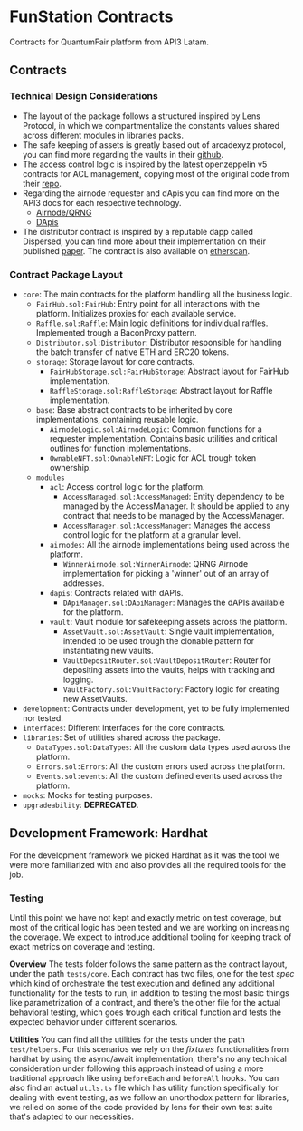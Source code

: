 # FunStation Contracts

Contracts for QuantumFair platform from API3 Latam.

## Contracts

### Technical Design Considerations

- The layout of the package follows a structured inspired by Lens Protocol, in which we compartmentalize the constants values shared across different modules in libraries packs.
- The safe keeping of assets is greatly based out of arcadexyz protocol, you can find more regarding the vaults in their [github](https://github.com/arcadexyz/v2-contracts/tree/main/contracts/vault).
- The access control logic is inspired by the latest openzeppelin v5 contracts for ACL management, copying most of the original code from their [repo](https://github.com/OpenZeppelin/openzeppelin-contracts/tree/v5.0.1/contracts/access/manager).
- Regarding the airnode requester and dApis you can find more on the API3 docs for each respective technology.
  - [Airnode/QRNG](https://docs.api3.org/reference/qrng/)
  - [DApis](https://docs.api3.org/reference/dapis/understand/)
- The distributor contract is inspired by a reputable dapp called Dispersed, you can find more about their implementation on their published [paper](https://disperse.app/disperse.pdf). The contract is also available on [etherscan](https://etherscan.io/address/0xD152f549545093347A162Dce210e7293f1452150#code).

### Contract Package Layout

- `core`: The main contracts for the platform handling all the business logic.
  - `FairHub.sol:FairHub`: Entry point for all interactions with the platform. Initializes proxies for each available service.
  - `Raffle.sol:Raffle`: Main logic definitions for individual raffles. Implemented trough a BaconProxy pattern.
  - `Distributor.sol:Distributor`: Distributor responsible for handling the batch transfer of native ETH and ERC20 tokens.
  - `storage`: Storage layout for core contracts.
    - `FairHubStorage.sol:FairHubStorage`: Abstract layout for FairHub implementation.
    - `RaffleStorage.sol:RaffleStorage`: Abstract layout for Raffle implementation.
  - `base`: Base abstract contracts to be inherited by core implementations, containing reusable logic.
    - `AirnodeLogic.sol:AirnodeLogic`: Common functions for a requester implementation. Contains basic utilities and critical outlines for function implementations.
    - `OwnableNFT.sol:OwnableNFT`: Logic for ACL trough token ownership.
  - `modules`
    - `acl`: Access control logic for the platform.
      - `AccessManaged.sol:AccessManaged`: Entity dependency to be managed by the AccessManager. It should be applied to any contract that needs to be managed by the AccessManager.
      - `AccessManager.sol:AccessManager`: Manages the access control logic for the platform at a granular level.
    - `airnodes`: All the airnode implementations being used across the platform.
      - `WinnerAirnode.sol:WinnerAirnode`: QRNG Airnode implementation for picking a 'winner' out of an array of addresses.
    - `dapis`: Contracts related with dAPIs.
      - `DApiManager.sol:DApiManager`: Manages the dAPIs available for the platform.
    - `vault`: Vault module for safekeeping assets across the platform.
      - `AssetVault.sol:AssetVault`: Single vault implementation, intended to be used trough the clonable pattern for instantiating new vaults.
      - `VaultDepositRouter.sol:VaultDepositRouter`: Router for depositing assets into the vaults, helps with tracking and logging.
      - `VaultFactory.sol:VaultFactory`: Factory logic for creating new AssetVaults.
- `development`: Contracts under development, yet to be fully implemented nor tested.
- `interfaces`: Different interfaces for the core contracts.
- `libraries`: Set of utilities shared across the package.
  - `DataTypes.sol:DataTypes`: All the custom data types used across the platform.
  - `Errors.sol:Errors`: All the custom errors used across the platform.
  - `Events.sol:events`: All the custom defined events used across the platform.
- `mocks`: Mocks for testing purposes.
- `upgradeability`: **DEPRECATED**.

## Development Framework: Hardhat

For the development framework we picked Hardhat as it was the tool we were more familiarized with and also provides all the required tools for the job.

### Testing

Until this point we have not kept and exactly metric on test coverage, but most of the critical logic has been tested and we are working on increasing the coverage. We expect to introduce additional tooling for keeping track of exact metrics on coverage and testing.

**Overview**
The tests folder follows the same pattern as the contract layout, under the path `tests/core`. Each contract has two files, one for the test *spec* which kind of orchestrate the test execution and defined any additional functionality for the tests to run, in addition to testing the most basic things like parametrization of a contract, and there's the other file for the actual behavioral testing, which goes trough each critical function and tests the expected behavior under different scenarios.

**Utilities**
You can find all the utilities for the tests under the path `test/helpers`. For this scenarios we rely on the *fixtures* functionalities from hardhat by using the async/await implementation, there's no any technical consideration under following this approach instead of using a more traditional approach like using `beforeEach` and `beforeAll` hooks.
You can also find an actual `utils.ts` file which has utility function specifically for dealing with event testing, as we follow an unorthodox pattern for libraries, we relied on some of the code provided by lens for their own test suite that's adapted to our necessities.
